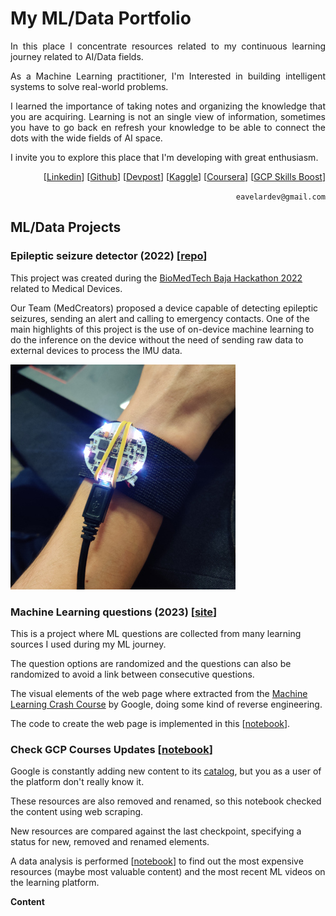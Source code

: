 # My ML/Data Portfolio

<div align="justify">

In this place I concentrate resources related to my continuous learning journey related to AI/Data fields.

As a Machine Learning practitioner, I'm Interested in building intelligent systems to solve real-world problems.

I learned the importance of taking notes and organizing the knowledge that you are acquiring. Learning is not an single view of information, sometimes you have to go back en refresh your knowledge to be able to connect the dots with the wide fields of AI space.

I invite you to explore this place that I'm developing with great enthusiasm.

</div>

<div align="right">

[[Linkedin](https://www.linkedin.com/in/eavelardev/)] 
[[Github](https://github.com/eavelardev)] 
[[Devpost](https://devpost.com/eavelardev)] 
[[Kaggle](https://www.kaggle.com/eavelardev)] 
[[Coursera](https://www.coursera.org/user/a4bd10885fa704d8ae0e94148b10dcff)] 
[[GCP Skills Boost](https://www.cloudskillsboost.google/public_profiles/775100a4-0b6b-4dc8-b466-77f9558a5e13)]

`eavelardev@gmail.com`

</div>

## ML/Data Projects

### Epileptic seizure detector (2022) [[repo](https://github.com/eavelardev/epimldev-inference)]

This project was created during the [BioMedTech Baja Hackathon 2022](https://biomed-tech-hackathon.devpost.com/) related to Medical Devices. 

Our Team (MedCreators) proposed a device capable of detecting epileptic seizures, sending an alert and calling to emergency contacts.
One of the main highlights of this project is the use of on-device machine learning to do the inference on the device without the need of sending raw data to external devices to process the IMU data.

![epimldev](https://github.com/eavelardev/epimldev-inference/raw/main/images/epimldev_360p.jpg)

### Machine Learning questions (2023) [[site](../ml/questions.md)]

This is a project where ML questions are collected from many learning sources I used during my ML journey.

The question options are randomized and the questions can also be randomized to avoid a link between consecutive questions.

The visual elements of the web page where extracted from the [Machine Learning Crash Course](https://developers.google.com/machine-learning/crash-course/framing/check-your-understanding) by Google, doing some kind of reverse engineering.

The code to create the web page is implemented in this [[notebook](../mldev_tools/create_questions_html.ipynb)].

### Check GCP Courses Updates [[notebook](../elearning_ml_data/gcp_skills_boost_updates.ipynb)]

Google is constantly adding new content to its [catalog](https://www.cloudskillsboost.google/catalog), but you as a user of the platform don't really know it.

These resources are also removed and renamed, so this notebook checked the content using web scraping.

New resources are compared against the last checkpoint, specifying a status for new, removed and renamed elements.

A data analysis is performed [[notebook](../elearning_ml_data/gcp_data_analysis.ipynb)] to find out the most expensive resources (maybe most valuable content) and the most recent ML videos on the learning platform.


**Content**

```{tableofcontents}
```
